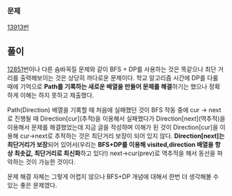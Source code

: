 ### 문제
[13913번](https://www.acmicpc.net/problem/13913)

## 풀이
[12851](https://velog.io/@bon0057/CC-%EB%B0%B1%EC%A4%80-12851-%EC%88%A8%EB%B0%94%EA%BC%AD%EC%A7%882)번이나 다른 숨바꼭질 문제와 같이 BFS + DP를 사용하는 것은 똑같으나 최단 거리를 출력해보이는 것은 상당히 까다로운 문제이다. 학교 알고리즘 시간에 DP를 다룰 때에 기억으로 **Path를 기록하는 새로운 배열을 만들어 문제를 해결**하기는 했으나 정확하게 이해는 하지 못하고 제출했다.

Path(Direction) 배열을 기록할 때 처음에 실패했던 것이 BFS 작동 중에 cur -> next로 진행될 때 Direction\[cur](추적)을 이용해서 실패했다가 Direction\[next](역추적)을 이용해서 문제를 해결했었는데 지금 글을 작성하며 이해가 된 것이 Direction\[cur]을 이용해 cur->next로 추적하는 것은 최단거리 보장이 되어 있지 않다. **Direction\[next]는 최단거리가 보장**되어 있어서(우리는 **BFS+DP를 이용해 visited,direction 배열을 항상 최솟값, 최단거리로 최신화**하고 있다!) next->cur(prev)로 역추적을 해서 동선을 파악하는 것이 가능한 것이다.

문제 해결 자체는 그렇게 어렵지 않으나 BFS+DP 개념에 대해서 한번 더 생각해볼 수 있는 좋은 문제였다.


